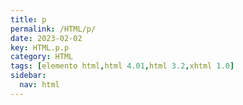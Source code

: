```yaml
---
title: p
permalink: /HTML/p/
date: 2023-02-02
key: HTML.p.p
category: HTML
tags: [elemento html,html 4.01,html 3.2,xhtml 1.0]
sidebar:
  nav: html
---
```

